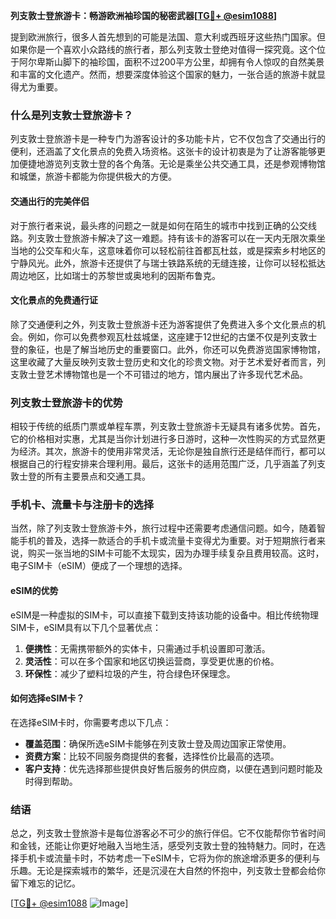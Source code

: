 **列支敦士登旅游卡：畅游欧洲袖珍国的秘密武器[[TG💪+ @esim1088](https://t.me/s/esim1088)]**

提到欧洲旅行，很多人首先想到的可能是法国、意大利或西班牙这些热门国家。但如果你是一个喜欢小众路线的旅行者，那么列支敦士登绝对值得一探究竟。这个位于阿尔卑斯山脚下的袖珍国，面积不过200平方公里，却拥有令人惊叹的自然美景和丰富的文化遗产。然而，想要深度体验这个国家的魅力，一张合适的旅游卡就显得尤为重要。

### 什么是列支敦士登旅游卡？

列支敦士登旅游卡是一种专门为游客设计的多功能卡片，它不仅包含了交通出行的便利，还涵盖了文化景点的免费入场资格。这张卡的设计初衷是为了让游客能够更加便捷地游览列支敦士登的各个角落。无论是乘坐公共交通工具，还是参观博物馆和城堡，旅游卡都能为你提供极大的方便。

#### 交通出行的完美伴侣

对于旅行者来说，最头疼的问题之一就是如何在陌生的城市中找到正确的公交线路。列支敦士登旅游卡解决了这一难题。持有该卡的游客可以在一天内无限次乘坐当地的公交车和火车，这意味着你可以轻松前往首都瓦杜兹，或是探索乡村地区的宁静风光。此外，旅游卡还提供了与瑞士铁路系统的无缝连接，让你可以轻松抵达周边地区，比如瑞士的苏黎世或奥地利的因斯布鲁克。

#### 文化景点的免费通行证

除了交通便利之外，列支敦士登旅游卡还为游客提供了免费进入多个文化景点的机会。例如，你可以免费参观瓦杜兹城堡，这座建于12世纪的古堡不仅是列支敦士登的象征，也是了解当地历史的重要窗口。此外，你还可以免费游览国家博物馆，这里收藏了大量反映列支敦士登历史和文化的珍贵文物。对于艺术爱好者而言，列支敦士登艺术博物馆也是一个不可错过的地方，馆内展出了许多现代艺术品。

### 列支敦士登旅游卡的优势

相较于传统的纸质门票或单程车票，列支敦士登旅游卡无疑具有诸多优势。首先，它的价格相对实惠，尤其是当你计划进行多日游时，这种一次性购买的方式显然更为经济。其次，旅游卡的使用非常灵活，无论你是独自旅行还是结伴而行，都可以根据自己的行程安排来合理利用。最后，这张卡的适用范围广泛，几乎涵盖了列支敦士登的所有主要景点和交通工具。

### 手机卡、流量卡与注册卡的选择

当然，除了列支敦士登旅游卡外，旅行过程中还需要考虑通信问题。如今，随着智能手机的普及，选择一款适合的手机卡或流量卡变得尤为重要。对于短期旅行者来说，购买一张当地的SIM卡可能不太现实，因为办理手续复杂且费用较高。这时，电子SIM卡（eSIM）便成了一个理想的选择。

#### eSIM的优势

eSIM是一种虚拟的SIM卡，可以直接下载到支持该功能的设备中。相比传统物理SIM卡，eSIM具有以下几个显著优点：

1. **便携性**：无需携带额外的实体卡，只需通过手机设置即可激活。
2. **灵活性**：可以在多个国家和地区切换运营商，享受更优惠的价格。
3. **环保性**：减少了塑料垃圾的产生，符合绿色环保理念。

#### 如何选择eSIM卡？

在选择eSIM卡时，你需要考虑以下几点：

- **覆盖范围**：确保所选eSIM卡能够在列支敦士登及周边国家正常使用。
- **资费方案**：比较不同服务商提供的套餐，选择性价比最高的选项。
- **客户支持**：优先选择那些提供良好售后服务的供应商，以便在遇到问题时能及时得到帮助。

### 结语

总之，列支敦士登旅游卡是每位游客必不可少的旅行伴侣。它不仅能帮你节省时间和金钱，还能让你更好地融入当地生活，感受列支敦士登的独特魅力。同时，在选择手机卡或流量卡时，不妨考虑一下eSIM卡，它将为你的旅途增添更多的便利与乐趣。无论是探索城市的繁华，还是沉浸在大自然的怀抱中，列支敦士登都会给你留下难忘的记忆。

[[TG💪+ @esim1088](https://t.me/s/esim1088) ![Image](https://i.postimg.cc/4NQfJmqS/Snipaste-2025-05-13-00-14-12.png)]